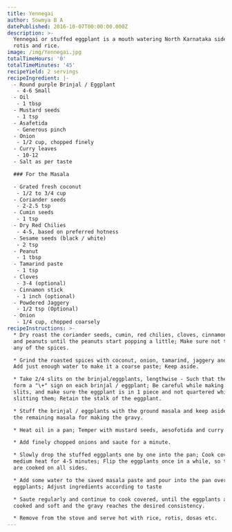 ```yaml
---
title: Yennegai
author: Sowmya B A
datePublished: 2016-10-07T00:00:00.000Z
description: >-
  Yennegai or stuffed eggplant is a mouth watering North Karnataka side dish for
  rotis and rice.
image: /img/Yennegai.jpg
totalTimeHours: '0'
totalTimeMinutes: '45'
recipeYield: 2 servings
recipeIngredient: |-
  - Round purple Brinjal / Eggplant
   - 4-6 Small
  - Oil
   - 1 tbsp
  - Mustard seeds
   - 1 tsp
  - Asafetida
   - Generous pinch
  - Onion
   - 1/2 cup, chopped finely
  - Curry leaves
   - 10-12
  - Salt as per taste

  ### For the Masala

  - Grated fresh coconut
   - 1/2 to 3/4 cup
  - Coriander seeds
   - 2-2.5 tsp
  - Cumin seeds
   - 1 tsp
  - Dry Red Chilies
   - 4-5, based on preferred hotness
  - Sesame seeds (black / white)
   - 2 tsp
  - Peanut
   - 1 tbsp
  - Tamarind paste
   - 1 tsp
  - Cloves
   - 3-4 (optional)
  - Cinnamon stick
   - 1 inch (optional)
  - Powdered Jaggery
   - 1/2 tsp (Optional)
  - Onion 
   - 1/4 cup, chopped coarsely
recipeInstructions: >-
  * Dry roast the coriander seeds, cumin, red chilies, cloves, cinnamon, sesame
  and peanuts until the peanuts start popping a little; Make sure not to burn
  any of the spices.

  * Grind the roasted spices with coconut, onion, tamarind, jaggery and salt;
  Add just enough water to make it a coarse paste; Keep aside.

  * Take 2/4 slits on the brinjal/eggplants, lengthwise - Such that the slits
  form a "\+" sign on each brinjal / eggplant; Be careful while making the
  slits, and make sure the eggplant is in 1 piece and not quartered while
  slitting them; Retain the stalk of the eggplant.

  * Stuff the brinjal / eggplants with the ground masala and keep aside; Save
  the remaining masala for making the gravy.

  * Heat oil in a pan; Temper with mustard seeds, aesofotida and curry leaves.

  * Add finely chopped onions and saute for a minute.

  * Slowly drop the stuffed eggplants one by one into the pan; Cook covered on
  medium heat for 4-5 minutes; Flip the eggplants once in a while, so that they
  are cooked on all sides.

  * Add some water to the saved masala paste and pour into the pan over the
  eggplants; Adjust ingredients according to taste

  * Saute regularly and continue to cook covered, until the eggplants are well
  cooked and soft and the gravy reaches the desired consistency.

  * Remove from the stove and serve hot with rice, rotis, dosas etc.
---
```








